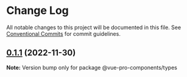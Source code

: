 # Change Log

All notable changes to this project will be documented in this file.
See [Conventional Commits](https://conventionalcommits.org) for commit guidelines.

## [0.1.1](https://github.com/cumt-robin/vue-pro-components/compare/@vue-pro-components/types@0.1.0...@vue-pro-components/types@0.1.1) (2022-11-30)

**Note:** Version bump only for package @vue-pro-components/types
